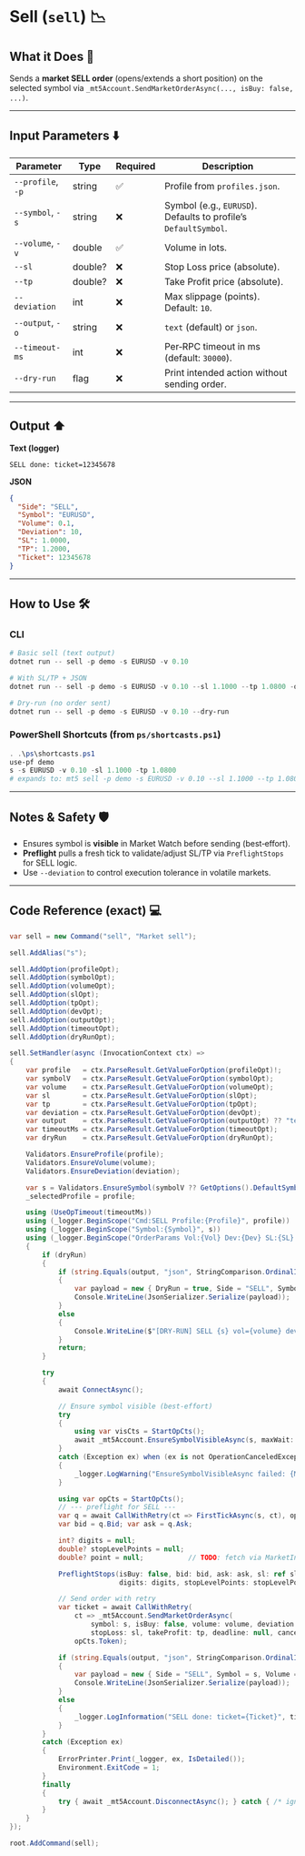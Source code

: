 # Sell (`sell`) 📉

## What it Does 🎯

Sends a **market SELL order** (opens/extends a short position) on the selected symbol via `_mt5Account.SendMarketOrderAsync(..., isBuy: false, ...)`.

---

## Input Parameters ⬇️

| Parameter         | Type    | Required | Description                                                     |
| ----------------- | ------- | -------- | --------------------------------------------------------------- |
| `--profile`, `-p` | string  | ✅        | Profile from `profiles.json`.                                   |
| `--symbol`, `-s`  | string  | ❌        | Symbol (e.g., `EURUSD`). Defaults to profile’s `DefaultSymbol`. |
| `--volume`, `-v`  | double  | ✅        | Volume in lots.                                                 |
| `--sl`            | double? | ❌        | Stop Loss price (absolute).                                     |
| `--tp`            | double? | ❌        | Take Profit price (absolute).                                   |
| `--deviation`     | int     | ❌        | Max slippage (points). Default: `10`.                           |
| `--output`, `-o`  | string  | ❌        | `text` (default) or `json`.                                     |
| `--timeout-ms`    | int     | ❌        | Per‑RPC timeout in ms (default: `30000`).                       |
| `--dry-run`       | flag    | ❌        | Print intended action without sending order.                    |

---

## Output ⬆️

**Text (logger)**

```
SELL done: ticket=12345678
```

**JSON**

```json
{
  "Side": "SELL",
  "Symbol": "EURUSD",
  "Volume": 0.1,
  "Deviation": 10,
  "SL": 1.0000,
  "TP": 1.2000,
  "Ticket": 12345678
}
```

---

## How to Use 🛠️

### CLI

```powershell
# Basic sell (text output)
dotnet run -- sell -p demo -s EURUSD -v 0.10

# With SL/TP + JSON
dotnet run -- sell -p demo -s EURUSD -v 0.10 --sl 1.1000 --tp 1.0800 -o json

# Dry‑run (no order sent)
dotnet run -- sell -p demo -s EURUSD -v 0.10 --dry-run
```

### PowerShell Shortcuts (from `ps/shortcasts.ps1`)

```powershell
. .\ps\shortcasts.ps1
use-pf demo
s -s EURUSD -v 0.10 -sl 1.1000 -tp 1.0800
# expands to: mt5 sell -p demo -s EURUSD -v 0.10 --sl 1.1000 --tp 1.0800 --timeout-ms 90000
```

---

## Notes & Safety 🛡️

* Ensures symbol is **visible** in Market Watch before sending (best‑effort).
* **Preflight** pulls a fresh tick to validate/adjust SL/TP via `PreflightStops` for SELL logic.
* Use `--deviation` to control execution tolerance in volatile markets.

---

## Code Reference (exact) 💻

```csharp
var sell = new Command("sell", "Market sell");

sell.AddAlias("s");

sell.AddOption(profileOpt);
sell.AddOption(symbolOpt);
sell.AddOption(volumeOpt);
sell.AddOption(slOpt);
sell.AddOption(tpOpt);
sell.AddOption(devOpt);
sell.AddOption(outputOpt);
sell.AddOption(timeoutOpt);
sell.AddOption(dryRunOpt);

sell.SetHandler(async (InvocationContext ctx) =>
{
    var profile   = ctx.ParseResult.GetValueForOption(profileOpt)!;
    var symbolV   = ctx.ParseResult.GetValueForOption(symbolOpt);
    var volume    = ctx.ParseResult.GetValueForOption(volumeOpt);
    var sl        = ctx.ParseResult.GetValueForOption(slOpt);
    var tp        = ctx.ParseResult.GetValueForOption(tpOpt);
    var deviation = ctx.ParseResult.GetValueForOption(devOpt);
    var output    = ctx.ParseResult.GetValueForOption(outputOpt) ?? "text";
    var timeoutMs = ctx.ParseResult.GetValueForOption(timeoutOpt);
    var dryRun    = ctx.ParseResult.GetValueForOption(dryRunOpt);

    Validators.EnsureProfile(profile);
    Validators.EnsureVolume(volume);
    Validators.EnsureDeviation(deviation);

    var s = Validators.EnsureSymbol(symbolV ?? GetOptions().DefaultSymbol);
    _selectedProfile = profile;

    using (UseOpTimeout(timeoutMs))
    using (_logger.BeginScope("Cmd:SELL Profile:{Profile}", profile))
    using (_logger.BeginScope("Symbol:{Symbol}", s))
    using (_logger.BeginScope("OrderParams Vol:{Vol} Dev:{Dev} SL:{SL} TP:{TP}", volume, deviation, sl, tp))
    {
        if (dryRun)
        {
            if (string.Equals(output, "json", StringComparison.OrdinalIgnoreCase))
            {
                var payload = new { DryRun = true, Side = "SELL", Symbol = s, Volume = volume, Deviation = deviation, SL = sl, TP = tp };
                Console.WriteLine(JsonSerializer.Serialize(payload));
            }
            else
            {
                Console.WriteLine($"[DRY-RUN] SELL {s} vol={volume} dev={deviation} SL={sl} TP={tp}");
            }
            return;
        }

        try
        {
            await ConnectAsync();

            // Ensure symbol visible (best-effort)
            try
            {
                using var visCts = StartOpCts();
                await _mt5Account.EnsureSymbolVisibleAsync(s, maxWait: TimeSpan.FromSeconds(3), cancellationToken: visCts.Token);
            }
            catch (Exception ex) when (ex is not OperationCanceledException)
            {
                _logger.LogWarning("EnsureSymbolVisibleAsync failed: {Msg}", ex.Message);
            }

            using var opCts = StartOpCts();
            // --- preflight for SELL ---
            var q = await CallWithRetry(ct => FirstTickAsync(s, ct), opCts.Token);
            var bid = q.Bid; var ask = q.Ask;

            int? digits = null;             
            double? stopLevelPoints = null;
            double? point = null;           // TODO: fetch via MarketInfo if available

            PreflightStops(isBuy: false, bid: bid, ask: ask, sl: ref sl, tp: ref tp,
                           digits: digits, stopLevelPoints: stopLevelPoints, point: point);

            // Send order with retry
            var ticket = await CallWithRetry(
                ct => _mt5Account.SendMarketOrderAsync(
                    symbol: s, isBuy: false, volume: volume, deviation: deviation,
                    stopLoss: sl, takeProfit: tp, deadline: null, cancellationToken: ct),
                opCts.Token);

            if (string.Equals(output, "json", StringComparison.OrdinalIgnoreCase))
            {
                var payload = new { Side = "SELL", Symbol = s, Volume = volume, Deviation = deviation, SL = sl, TP = tp, Ticket = ticket };
                Console.WriteLine(JsonSerializer.Serialize(payload));
            }
            else
            {
                _logger.LogInformation("SELL done: ticket={Ticket}", ticket);
            }
        }
        catch (Exception ex)
        {
            ErrorPrinter.Print(_logger, ex, IsDetailed());
            Environment.ExitCode = 1;
        }
        finally
        {
            try { await _mt5Account.DisconnectAsync(); } catch { /* ignore */ }
        }
    }
});

root.AddCommand(sell);
```
